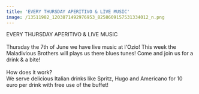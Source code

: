 ```yaml
---
title: 'EVERY THURSDAY APERITIVO & LIVE MUSIC'
image: /13511982_1203871492976953_8258609157531334012_n.png
---
```



EVERY THURSDAY APERITIVO & LIVE MUSIC&nbsp;
<br>
<br>Thursday the 7th of June we have live music at l'Ozio! This week the Maladivious Brothers will plays us there blues tunes! Come and join us for a drink & a bite!
<br>
<br>How does it work?
<br>We serve delicious Italian drinks like Spritz, Hugo and Americano for 10 euro per drink with free use of the buffet!